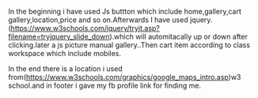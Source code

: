 In the beginning i have used Js buttton which include home,gallery,cart gallery,location,price and so on.Afterwards I have used jquery.(https://www.w3schools.com/jquery/tryit.asp?filename=tryjquery_slide_down).which will automitacally up or down after clicking.later a js picture manual gallery..Then cart item according to class workspace which include mobiles.

In the end there is a location i used from(https://www.w3schools.com/graphics/google_maps_intro.asp)w3 school.and in footer i gave my fb profile link for finding me.